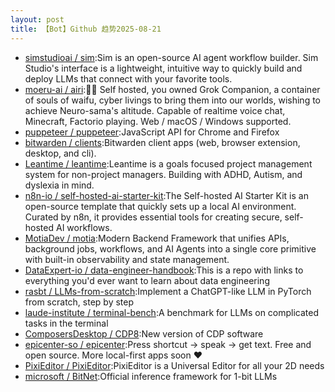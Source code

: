 ```yaml
---
layout: post
title: 【Bot】Github 趋势2025-08-21
---
```


* [simstudioai / sim](https://github.com/simstudioai/sim):Sim is an open-source AI agent workflow builder. Sim Studio's interface is a lightweight, intuitive way to quickly build and deploy LLMs that connect with your favorite tools.
* [moeru-ai / airi](https://github.com/moeru-ai/airi):💖🧸 Self hosted, you owned Grok Companion, a container of souls of waifu, cyber livings to bring them into our worlds, wishing to achieve Neuro-sama's altitude. Capable of realtime voice chat, Minecraft, Factorio playing. Web / macOS / Windows supported.
* [puppeteer / puppeteer](https://github.com/puppeteer/puppeteer):JavaScript API for Chrome and Firefox
* [bitwarden / clients](https://github.com/bitwarden/clients):Bitwarden client apps (web, browser extension, desktop, and cli).
* [Leantime / leantime](https://github.com/Leantime/leantime):Leantime is a goals focused project management system for non-project managers. Building with ADHD, Autism, and dyslexia in mind.
* [n8n-io / self-hosted-ai-starter-kit](https://github.com/n8n-io/self-hosted-ai-starter-kit):The Self-hosted AI Starter Kit is an open-source template that quickly sets up a local AI environment. Curated by n8n, it provides essential tools for creating secure, self-hosted AI workflows.
* [MotiaDev / motia](https://github.com/MotiaDev/motia):Modern Backend Framework that unifies APIs, background jobs, workflows, and AI Agents into a single core primitive with built-in observability and state management.
* [DataExpert-io / data-engineer-handbook](https://github.com/DataExpert-io/data-engineer-handbook):This is a repo with links to everything you'd ever want to learn about data engineering
* [rasbt / LLMs-from-scratch](https://github.com/rasbt/LLMs-from-scratch):Implement a ChatGPT-like LLM in PyTorch from scratch, step by step
* [laude-institute / terminal-bench](https://github.com/laude-institute/terminal-bench):A benchmark for LLMs on complicated tasks in the terminal
* [ComposersDesktop / CDP8](https://github.com/ComposersDesktop/CDP8):New version of CDP software
* [epicenter-so / epicenter](https://github.com/epicenter-so/epicenter):Press shortcut → speak → get text. Free and open source. More local-first apps soon ❤️
* [PixiEditor / PixiEditor](https://github.com/PixiEditor/PixiEditor):PixiEditor is a Universal Editor for all your 2D needs
* [microsoft / BitNet](https://github.com/microsoft/BitNet):Official inference framework for 1-bit LLMs
